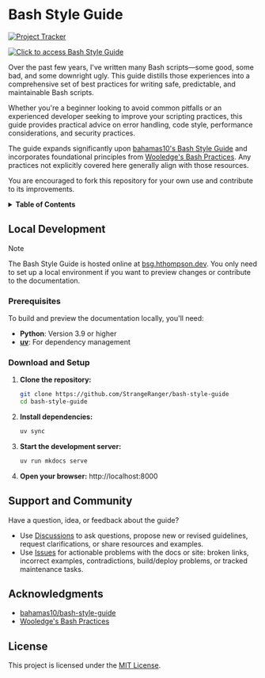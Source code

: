 # Bash Style Guide

[![Project Tracker](https://img.shields.io/badge/repo%20status-Project%20Tracker-lightgrey)](https://hthompson.dev/project-tracker#project-255784006)

[![Click to access Bash Style Guide](https://img.shields.io/badge/Click%20to%20access%20Bash%20Style%20Guide-blue?style=for-the-badge)](https://bsg.hthompson.dev)

Over the past few years, I've written many Bash scripts—some good, some bad, and some downright ugly. This guide distills those experiences into a comprehensive set of best practices for writing safe, predictable, and maintainable Bash scripts.

Whether you're a beginner looking to avoid common pitfalls or an experienced developer seeking to improve your scripting practices, this guide provides practical advice on error handling, code style, performance considerations, and security practices.

The guide expands significantly upon [bahamas10's Bash Style Guide](https://github.com/bahamas10/bash-style-guide) and incorporates foundational principles from [Wooledge's Bash Practices](http://mywiki.wooledge.org/BashGuide/Practices). Any practices not explicitly covered here generally align with those resources.

You are encouraged to fork this repository for your own use and contribute to its improvements.

<details>
<summary><strong>Table of Contents</strong></summary>

- [Bash Style Guide](#bash-style-guide)
  - [Local Development](#local-development)
    - [Prerequisites](#prerequisites)
    - [Download and Setup](#download-and-setup)
  - [Support and Community](#support-and-community)
  - [Acknowledgments](#acknowledgments)
  - [License](#license)

</details>

## Local Development

> [!NOTE]
> The Bash Style Guide is hosted online at [bsg.hthompson.dev](https://bsg.hthompson.dev). You only need to set up a local environment if you want to preview changes or contribute to the documentation.

### Prerequisites

To build and preview the documentation locally, you'll need:

- **Python**: Version 3.9 or higher
- **[uv](https://github.com/astral-sh/uv#installation)**: For dependency management

### Download and Setup

1. **Clone the repository:**
    ```bash
    git clone https://github.com/StrangeRanger/bash-style-guide
    cd bash-style-guide
    ```

2. **Install dependencies:**
   ```bash
   uv sync
   ```

3. **Start the development server:**
   ```bash
   uv run mkdocs serve
   ```

4. **Open your browser:** http://localhost:8000

## Support and Community

Have a question, idea, or feedback about the guide?

- Use [Discussions](https://github.com/StrangeRanger/bash-style-guide/discussions) to ask questions, propose new or revised guidelines, request clarifications, or share resources and examples.
- Use [Issues](https://github.com/StrangeRanger/bash-style-guide/issues) for actionable problems with the docs or site: broken links, incorrect examples, contradictions, build/deploy problems, or tracked maintenance tasks.

## Acknowledgments

- [bahamas10/bash-style-guide](https://github.com/bahamas10/bash-style-guide)
- [Wooledge's Bash Practices](http://mywiki.wooledge.org/BashGuide/Practices)

## License

This project is licensed under the [MIT License](LICENSE).
